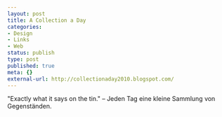 ```yaml
---
layout: post
title: A Collection a Day
categories:
- Design
- Links
- Web
status: publish
type: post
published: true
meta: {}
external-url: http://collectionaday2010.blogspot.com/
---
```

"Exactly what it says on the tin." – Jeden Tag eine kleine Sammlung von Gegenständen.
